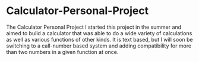# Calculator-Personal-Project
The Calculator Personal Project
I started this project in the summer and aimed to build a calculator that was able to do a wide variety of calculations
as well as various functions of other kinds. It is text based, but I will soon be switching to a call-number based system 
and adding compatibility for more than two numbers in a given function at once.
